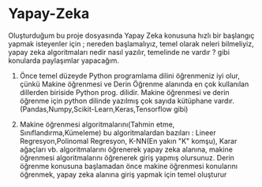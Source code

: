 # Yapay-Zeka

Oluşturduğum bu proje dosyasında Yapay Zeka konusuna hızlı bir başlangıç yapmak isteyenler için ; nereden başlamalıyız, temel olarak neleri bilmeliyiz, yapay zeka algoritmaları nedir nasıl yazılır, temelinde ne vardır ? gibi konularda paylaşımlar yapacağım.

1) Önce temel düzeyde Python programlama dilini öğrenmeniz iyi olur, çünkü Makine öğrenmesi ve Derin Öğrenme alanında en çok kullanılan dillerden biriside Python prog. dilidir. Makine öğrenmesi ve derin öğrenme için python dilinde yazılmış çok sayıda kütüphane vardır. (Pandas,Numpy,Scikit-Learn,Keras,Tensorflow gibi)

2) Makine öğrenmesi algoritmalarını(Tahmin etme, Sınıflandırma,Kümeleme) bu algoritmalardan bazıları : Lineer Regresyon,Polinomal Regresyon, K-NN(En yakın "K" komşu), Karar ağaçları vb. algoritmalarını öğrenerek yapay zeka alanına, makine öğrenmesi algoritmalarını öğrenerek giriş yapmış olursunuz. Derin öğrenme konusuna başlamadan önce makine öğrenmesi konularını öğrenmek, yapay zeka alanına giriş yapmak için temel oluşturur


